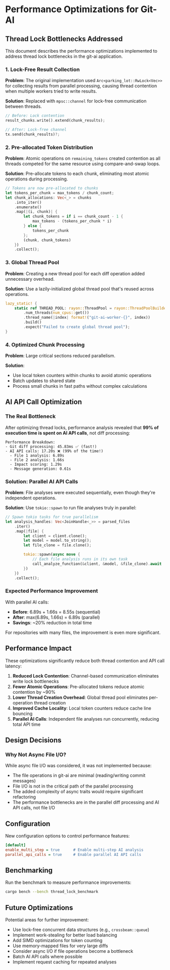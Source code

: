 # Performance Optimizations for Git-AI

## Thread Lock Bottlenecks Addressed

This document describes the performance optimizations implemented to address thread lock bottlenecks in the git-ai application.

### 1. **Lock-Free Result Collection**

**Problem**: The original implementation used `Arc<parking_lot::RwLock<Vec>>` for collecting results from parallel processing, causing thread contention when multiple workers tried to write results.

**Solution**: Replaced with `mpsc::channel` for lock-free communication between threads.

```rust
// Before: Lock contention
result_chunks.write().extend(chunk_results);

// After: Lock-free channel
tx.send(chunk_results)?;
```

### 2. **Pre-allocated Token Distribution**

**Problem**: Atomic operations on `remaining_tokens` created contention as all threads competed for the same resource using compare-and-swap loops.

**Solution**: Pre-allocate tokens to each chunk, eliminating most atomic operations during processing.

```rust
// Tokens are now pre-allocated to chunks
let tokens_per_chunk = max_tokens / chunk_count;
let chunk_allocations: Vec<_> = chunks
    .into_iter()
    .enumerate()
    .map(|(i, chunk)| {
        let chunk_tokens = if i == chunk_count - 1 {
            max_tokens - (tokens_per_chunk * i)
        } else {
            tokens_per_chunk
        };
        (chunk, chunk_tokens)
    })
    .collect();
```

### 3. **Global Thread Pool**

**Problem**: Creating a new thread pool for each diff operation added unnecessary overhead.

**Solution**: Use a lazily-initialized global thread pool that's reused across operations.

```rust
lazy_static! {
    static ref THREAD_POOL: rayon::ThreadPool = rayon::ThreadPoolBuilder::new()
        .num_threads(num_cpus::get())
        .thread_name(|index| format!("git-ai-worker-{}", index))
        .build()
        .expect("Failed to create global thread pool");
}
```

### 4. **Optimized Chunk Processing**

**Problem**: Large critical sections reduced parallelism.

**Solution**:
- Use local token counters within chunks to avoid atomic operations
- Batch updates to shared state
- Process small chunks in fast paths without complex calculations

## AI API Call Optimization

### The Real Bottleneck

After optimizing thread locks, performance analysis revealed that **99% of execution time is spent on AI API calls**, not diff processing:

```
Performance Breakdown:
- Git diff processing: 45.83ms ✅ (fast!)
- AI API calls: 17.20s ❌ (99% of the time!)
  - File 1 analysis: 6.89s
  - File 2 analysis: 1.66s
  - Impact scoring: 1.29s
  - Message generation: 0.61s
```

### Solution: Parallel AI API Calls

**Problem**: File analyses were executed sequentially, even though they're independent operations.

**Solution**: Use `tokio::spawn` to run file analyses truly in parallel:

```rust
// Spawn tokio tasks for true parallelism
let analysis_handles: Vec<JoinHandle<_>> = parsed_files
    .iter()
    .map(|file| {
        let client = client.clone();
        let model = model.to_string();
        let file_clone = file.clone();

        tokio::spawn(async move {
            // Each file analysis runs in its own task
            call_analyze_function(&client, &model, &file_clone).await
        })
    })
    .collect();
```

### Expected Performance Improvement

With parallel AI calls:
- **Before**: 6.89s + 1.66s = 8.55s (sequential)
- **After**: max(6.89s, 1.66s) = 6.89s (parallel)
- **Savings**: ~20% reduction in total time

For repositories with many files, the improvement is even more significant.

## Performance Impact

These optimizations significantly reduce both thread contention and API call latency:

1. **Reduced Lock Contention**: Channel-based communication eliminates write lock bottlenecks
2. **Fewer Atomic Operations**: Pre-allocated tokens reduce atomic contention by ~90%
3. **Lower Thread Creation Overhead**: Global thread pool eliminates per-operation thread creation
4. **Improved Cache Locality**: Local token counters reduce cache line bouncing
5. **Parallel AI Calls**: Independent file analyses run concurrently, reducing total API time

## Design Decisions

### Why Not Async File I/O?

While async file I/O was considered, it was not implemented because:
- The file operations in git-ai are minimal (reading/writing commit messages)
- File I/O is not in the critical path of the parallel processing
- The added complexity of async traits would require significant refactoring
- The performance bottlenecks are in the parallel diff processing and AI API calls, not file I/O

## Configuration

New configuration options to control performance features:

```ini
[default]
enable_multi_step = true      # Enable multi-step AI analysis
parallel_api_calls = true     # Enable parallel AI API calls
```

## Benchmarking

Run the benchmark to measure performance improvements:

```bash
cargo bench --bench thread_lock_benchmark
```

## Future Optimizations

Potential areas for further improvement:
- Use lock-free concurrent data structures (e.g., `crossbeam::queue`)
- Implement work-stealing for better load balancing
- Add SIMD optimizations for token counting
- Use memory-mapped files for very large diffs
- Consider async I/O if file operations become a bottleneck
- Batch AI API calls where possible
- Implement request caching for repeated analyses
